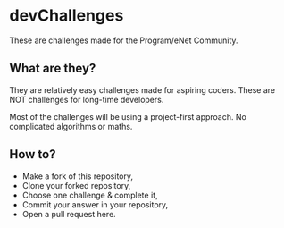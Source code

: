 # devChallenges

These are challenges made for the Program/eNet Community.

## What are they?
They are relatively easy challenges made for aspiring coders. These are NOT challenges for long-time developers.

Most of the challenges will be using a project-first approach. No complicated algorithms or maths.

## How to?
- Make a fork of this repository,
- Clone your forked repository,
- Choose one challenge & complete it,
- Commit your answer in your repository,
- Open a pull request here.
